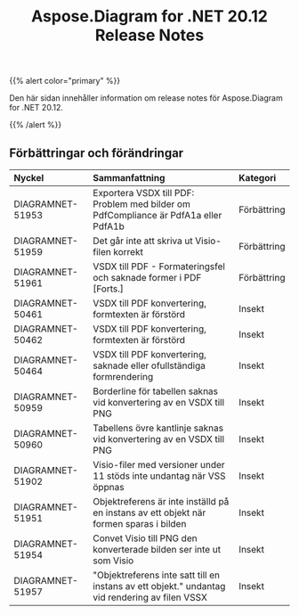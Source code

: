 ﻿---
title: Aspose.Diagram for .NET 20.12 Release Notes
type: docs
weight: 8
url: /sv/net/aspose-diagram-for-net-20-12-release-notes/
---
{{% alert color="primary" %}}

Den här sidan innehåller information om release notes för Aspose.Diagram for .NET 20.12.

{{% /alert %}}
## **Förbättringar och förändringar**  ##

|**Nyckel**|**Sammanfattning**|**Kategori**|
|:- |:- |:- |
|DIAGRAMNET-51953|Exportera VSDX till PDF: Problem med bilder om PdfCompliance är PdfA1a eller PdfA1b|Förbättring|
|DIAGRAMNET-51959|Det går inte att skriva ut Visio-filen korrekt|Förbättring|
|DIAGRAMNET-51961|VSDX till PDF - Formateringsfel och saknade former i PDF [Forts.]|Förbättring|
|DIAGRAMNET-50461|VSDX till PDF konvertering, formtexten är förstörd|Insekt|
|DIAGRAMNET-50462|VSDX till PDF konvertering, formtexten är förstörd|Insekt|
|DIAGRAMNET-50464|VSDX till PDF konvertering, saknade eller ofullständiga formrendering|Insekt|
|DIAGRAMNET-50959|Borderline för tabellen saknas vid konvertering av en VSDX till PNG|Insekt|
|DIAGRAMNET-50960|Tabellens övre kantlinje saknas vid konvertering av en VSDX till PNG|Insekt|
|DIAGRAMNET-51902|Visio-filer med versioner under 11 stöds inte undantag när VSS öppnas|Insekt|
|DIAGRAMNET-51951|Objektreferens är inte inställd på en instans av ett objekt när formen sparas i bilden|Insekt|
|DIAGRAMNET-51954|Convet Visio till PNG den konverterade bilden ser inte ut som Visio|Insekt|
|DIAGRAMNET-51957|"Objektreferens inte satt till en instans av ett objekt." undantag vid rendering av filen VSSX|Insekt|




